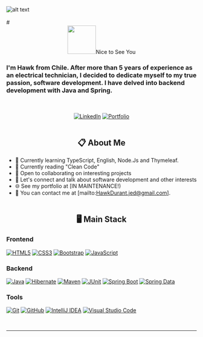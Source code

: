 <img src="/" alt="alt text" style="max-width: 100%;">
<br><br>
# <div align="center"><img src="https://media3.giphy.com/media/v1.Y2lkPTc5MGI3NjExYWw5OTJtcHRmM2owcjlxajA1MWdzYmM1YnFqeTc4emI2Y20xemdzayZlcD12MV9pbnRlcm5hbF9naWZfYnlfaWQmY3Q9cw/ymwg2hvAKuuuiDN1x3/giphy.webp" width="75">Nice to See You</div>

<h3>
I'm Hawk from Chile. After more than 5 years of experience as an electrical technician, I decided to dedicate myself to my true passion, software development. I have delved into backend development with Java and Spring.
</h3>
<br><br>
<div align="center">
  <a href="https://www.linkedin.com/in/hawk-durant-6aa564242/"><img src="https://img.shields.io/badge/LinkedIn-0077B5?style=for-the-badge&logo=linkedin&logoColor=white" alt="LinkedIn"></a>
  <a href="https:// "><img src="https://img.shields.io/badge/Portfolio-255E63?style=for-the-badge&logo=About.me&logoColor=white" alt="Portfolio"></a>
</div>
<br>

## <div align="center">📋 About Me</div>
* 🚀 Currently learning TypeScript, English, Node.Js and Thymeleaf.
* 📖 Currently reading "Clean Code"
* 🤝 Open to collaborating on interesting projects
* 💬 Let's connect and talk about software development and other interests
* 🌐 See my portfolio at [IN MAINTENANCE!)
* 📧 You can contact me at [mailto:HawkDurant.jed@gmail.com].
<br><br>
## <div align="center">🖥️ Main Stack</div>

### Frontend
[![HTML5](https://img.shields.io/badge/HTML5-E34F26?style=for-the-badge&logo=html5&logoColor=white)](https://developer.mozilla.org/en-US/docs/Web/Guide/HTML/HTML5)
[![CSS3](https://img.shields.io/badge/CSS3-1572B6?style=for-the-badge&logo=css3&logoColor=white)](https://developer.mozilla.org/en-US/docs/Web/CSS)
[![Bootstrap](https://img.shields.io/badge/Bootstrap-563D7C?style=for-the-badge&logo=bootstrap&logoColor=white)](https://getbootstrap.com/)
[![JavaScript](https://img.shields.io/badge/JavaScript-f7e01d?style=for-the-badge&logo=Javascript&logoColor=black)](https://www.thymeleaf.org/)
### Backend
[![Java](https://img.shields.io/badge/Java-ED8B00?style=for-the-badge&logo=openjdk&logoColor=white)](https://www.oracle.com/java/)
[![Hibernate](https://img.shields.io/badge/Hibernate-59666C?style=for-the-badge&logo=hibernate&logoColor=white)](https://hibernate.org/)
[![Maven](https://img.shields.io/badge/Maven-C71A36?style=for-the-badge&logo=apache-maven&logoColor=white)](https://maven.apache.org/)
[![JUnit](https://img.shields.io/badge/JUnit-25A162?style=for-the-badge&logo=junit5&logoColor=white)](https://junit.org/junit5/)
[![Spring Boot](https://img.shields.io/badge/Spring%20Boot-6DB33F?style=for-the-badge&logo=spring-boot&logoColor=white)](https://spring.io/projects/spring-boot)
[![Spring Data](https://img.shields.io/badge/Spring%20Data-6DB33F?style=for-the-badge&logo=spring&logoColor=white)](https://spring.io/projects/spring-data)

### Tools
[![Git](https://img.shields.io/badge/Git-F05032?style=for-the-badge&logo=git&logoColor=white)](https://git-scm.com/)
[![GitHub](https://img.shields.io/badge/GitHub-181717?style=for-the-badge&logo=github&logoColor=white)](https://github.com/)
[![IntelliJ IDEA](https://img.shields.io/badge/IntelliJ%20IDEA-000000?style=for-the-badge&logo=intellij-idea&logoColor=white)](https://www.jetbrains.com/idea/)
[![Visual Studio Code](https://img.shields.io/badge/VS%20Code-0078d7?style=for-the-badge&logo=visual-studio-code&logoColor=white)](https://code.visualstudio.com/)

<br>

---

</br>
